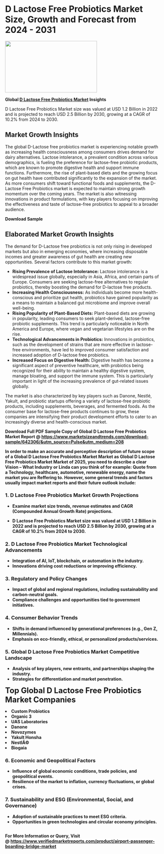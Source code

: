 <H1>D Lactose Free Probiotics Market Size, Growth and Forecast from 2024 - 2031</H1><img class="aligncenter size-medium wp-image-584254" src="https://thirdeyenews.in/wp-content/uploads/2024/09/Global-Market-Research-300x168.jpeg" alt="" width="300" height="168" /><p><strong>Global&nbsp;<a href="https://www.marketsizeandtrends.com/download-sample/642306/&amp;utm_source=Pulse&amp;utm_medium=208">D Lactose Free Probiotics Market</a> Insights</strong></p><p>D Lactose Free Probiotics Market size was valued at USD 1.2 Billion in 2022 and is projected to reach USD 2.5 Billion by 2030, growing at a CAGR of 10.2% from 2024 to 2030.</p><p><h2>Market Growth Insights</h2> <p>The global D-Lactose free probiotics market is experiencing notable growth as increasing health consciousness among consumers drives demand for dairy alternatives. Lactose intolerance, a prevalent condition across various demographics, is fueling the preference for lactose-free probiotic products, which are known to promote digestive health and support immune functions. Furthermore, the rise of plant-based diets and the growing focus on gut health have contributed significantly to the expansion of the market. As more consumers shift toward functional foods and supplements, the D-Lactose Free Probiotics market is expected to maintain strong growth momentum over the coming years. The market is also witnessing innovations in product formulations, with key players focusing on improving the effectiveness and taste of lactose-free probiotics to appeal to a broader audience.</p> <p><strong>Download Sample</strong></p> <h2>Elaborated Market Growth Insights</h2> <p>The demand for D-Lactose free probiotics is not only rising in developed markets but also in emerging economies, where increasing disposable incomes and greater awareness of gut health are creating new opportunities. Several factors contribute to this market growth:</p> <ul> <li><strong>Rising Prevalence of Lactose Intolerance:</strong> Lactose intolerance is a widespread issue globally, especially in Asia, Africa, and certain parts of Europe. Consumers are seeking lactose-free alternatives to regular probiotics, thereby boosting the demand for D-lactose free products.</li> <li><strong>Increasing Health Consciousness:</strong> As individuals become more health-conscious and prioritize gut health, probiotics have gained popularity as a means to maintain a balanced gut microbiome and improve overall well-being.</li> <li><strong>Rising Popularity of Plant-Based Diets:</strong> Plant-based diets are growing in popularity, leading consumers to seek plant-derived, lactose-free probiotic supplements. This trend is particularly noticeable in North America and Europe, where vegan and vegetarian lifestyles are on the rise.</li> <li><strong>Technological Advancements in Probiotics:</strong> Innovations in probiotics, such as the development of strains that are more effective in lactose-free environments, have led to improved consumer satisfaction and increased adoption of D-lactose free probiotics.</li> <li><strong>Increased Focus on Digestive Health:</strong> Digestive health has become a significant aspect of preventive healthcare, with probiotics being recognized for their ability to maintain a healthy digestive system, manage bloating, and support the immune system. This is particularly important in light of the increasing prevalence of gut-related issues globally.</li> </ul> <p>The market is also characterized by key players such as Danone, Nestlé, Yakult, and probiotic startups offering a variety of lactose-free probiotic products, including supplements, beverages, and fermented foods. As the consumer base for lactose-free products continues to grow, these companies are intensifying their product development efforts to cater to an increasingly diverse and health-conscious market.</p> <p><strong></p><p><span class=""><strong>Download Full PDF Sample Copy of Global D Lactose Free Probiotics Market Report</strong> @ <a href="https://www.marketsizeandtrends.com/download-sample/642306/&amp;utm_source=Pulse&amp;utm_medium=208" target="_blank">https://www.marketsizeandtrends.com/download-sample/642306/&amp;utm_source=Pulse&amp;utm_medium=208</a></span></p><p>In order to make an accurate and perceptive description of future scope of a Global&nbsp;D Lactose Free Probiotics Market Market as Global&nbsp;D Lactose Free Probiotics Market Market of 2025, you need to describe a clear Vision &ndash; What Industry or Linda can you think of for example: Quote from a Technology, healthcare, automotive, renewable energy, name the market you are Reffering to. However, some general trends and factors usually impact market reports and their future outlook include:</p><h3>1.&nbsp;<strong>D Lactose Free Probiotics Market Growth Projections</strong></h3><ul><li>Examine market size trends, revenue estimates and CAGR (Compounded Annual Growth Rate) projections.</li><li><p>D Lactose Free Probiotics Market size was valued at USD 1.2 Billion in 2022 and is projected to reach USD 2.5 Billion by 2030, growing at a CAGR of 10.2% from 2024 to 2030.</p></li></ul><h3>2.&nbsp;<strong>D Lactose Free Probiotics Market Technological Advancements</strong></h3><ul><li>Integration of AI, IoT, blockchain, or automation in the industry.</li><li>Innovations driving cost reductions or improving efficiency.</li></ul><h3>3.&nbsp;<strong>Regulatory and Policy Changes</strong></h3><ul><li>Impact of global and regional regulations, including sustainability and carbon-neutral goals.</li><li>Compliance challenges and opportunities tied to government initiatives.</li></ul><h3>4.&nbsp;<strong>Consumer Behavior Trends</strong></h3><ul><li>Shifts in demand influenced by generational preferences (e.g., Gen Z, Millennials).</li><li>Emphasis on eco-friendly, ethical, or personalized products/services.</li></ul><h3>5.&nbsp;<strong>Global D Lactose Free Probiotics Market Competitive Landscape</strong></h3><ul><li>Analysis of key players, new entrants, and partnerships shaping the industry.</li><li>Strategies for differentiation and market penetration.</li></ul><p data-pm-slice="1 1 []"><span style="color: inherit; font-family: inherit; font-size: 25px;">Top Global D Lactose Free Probiotics Market Companies</span></p><div class="" data-test-id=""><p><li>Custom Probiotics</li><li> Organic 3</li><li> UAS Laboratories</li><li> Danone</li><li> Novozymes</li><li> Yakult Honsha</li><li> NestlÃ©</li><li> Biogaia</li></p></div><h3>6.&nbsp;<strong>Economic and Geopolitical Factors</strong></h3><ul><li>Influence of global economic conditions, trade policies, and geopolitical events.</li><li>Resilience of the market to inflation, currency fluctuations, or global crises.</li></ul><h3>7.&nbsp;<strong>Sustainability and ESG (Environmental, Social, and Governance)</strong></h3><ul><li>Adoption of sustainable practices to meet ESG criteria.</li><li>Opportunities in green technologies and circular economy principles.</li></ul><h2><strong style="font-size: 14px;">For More Information or Query, Visit @&nbsp;</strong><a style="background-color: #ffffff; font-size: 14px;" href="https://www.marketsizeandtrends.com/report/d-lactose-free-probiotics-market/" target="_blank">https://www.verifiedmarketreports.com/product/airport-passenger-boarding-bridge-market</a></h2>
